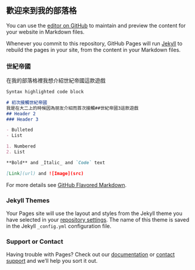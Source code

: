 ## 歡迎來到我的部落格

You can use the [editor on GitHub](https://github.com/eric-teng/blog-PythonAA/edit/master/index.md) to maintain and preview the content for your website in Markdown files.

Whenever you commit to this repository, GitHub Pages will run [Jekyll](https://jekyllrb.com/) to rebuild the pages in your site, from the content in your Markdown files.

### 世紀帝國

在我的部落格裡我想介紹世紀帝國這款遊戲

```markdown
Syntax highlighted code block

# 初次接觸世紀帝國
我是在大二上的時候因為朋友介紹而首次接觸##世紀帝國3這款遊戲
## Header 2
### Header 3

- Bulleted
- List

1. Numbered
2. List

**Bold** and _Italic_ and `Code` text

[Link](url) and ![Image](src)
```

For more details see [GitHub Flavored Markdown](https://guides.github.com/features/mastering-markdown/).

### Jekyll Themes

Your Pages site will use the layout and styles from the Jekyll theme you have selected in your [repository settings](https://github.com/eric-teng/blog-PythonAA/settings). The name of this theme is saved in the Jekyll `_config.yml` configuration file.

### Support or Contact

Having trouble with Pages? Check out our [documentation](https://help.github.com/categories/github-pages-basics/) or [contact support](https://github.com/contact) and we’ll help you sort it out.
